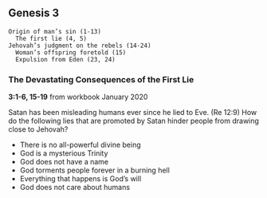 ## Genesis 3

```
Origin of man’s sin (1-13)
  The first lie (4, 5)
Jehovah’s judgment on the rebels (14-24)
  Woman’s offspring foretold (15)
  Expulsion from Eden (23, 24)
```

### The Devastating Consequences of the First Lie

**3:1-6, 15-19** from workbook January 2020

Satan has been misleading humans ever since he lied to Eve. (Re 12:9) How do the following lies that are promoted by Satan hinder people from drawing close to Jehovah?

- There is no all-powerful divine being
- God is a mysterious Trinity
- God does not have a name
- God torments people forever in a burning hell
- Everything that happens is God’s will
- God does not care about humans
